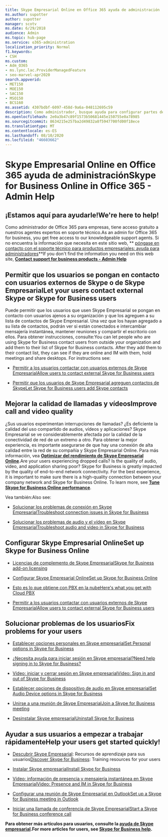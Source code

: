 ```yaml
---
title: Skype Empresarial Online en Office 365 ayuda de administración
ms.author: supotter
author: supotter
manager: scotv
ms.date: 6/29/2018
audience: Admin
ms.topic: hub-page
ms.service: o365-administration
localization_priority: Normal
f1.keywords:
- CSH
ms.custom:
- Adm_O365
- ms.lync.lac.ProviderManagedFeature
- seo-marvel-apr2020
search.appverid:
- MET150
- MOE150
- SAC150
- MSO150
- BCS160
ms.assetid: 4307bdbf-6097-458d-9a6a-048112695c59
description: Como administrador, busque ayuda para configurar partes de Skype empresarial online, incluidas la red, las reuniones y la mensajería instantánea, y el acceso externo para los usuarios.
ms.openlocfilehash: 2e0a3b47c89f1573b50681445e150755e0a78985
ms.sourcegitcommit: 8634215e257ba2d49832a8f5947700fd00f18ece
ms.translationtype: MT
ms.contentlocale: es-ES
ms.lasthandoff: 08/10/2020
ms.locfileid: "46603662"
---
```

# <a name="skype-for-business-online-in-office-365---admin-help"></a><span data-ttu-id="7c0d6-103">Skype Empresarial Online en Office 365 ayuda de administración</span><span class="sxs-lookup"><span data-stu-id="7c0d6-103">Skype for Business Online in Office 365 - Admin Help</span></span>

## <a name="were-here-to-help"></a><span data-ttu-id="7c0d6-104">¡Estamos aquí para ayudarle!</span><span class="sxs-lookup"><span data-stu-id="7c0d6-104">We're here to help!</span></span>

<span data-ttu-id="7c0d6-105">Como administrador de Office 365 para empresas, tiene acceso gratuito a nuestros agentes expertos en soporte técnico.</span><span class="sxs-lookup"><span data-stu-id="7c0d6-105">As an admin for Office 365 for business, you get free access to our knowledgeable support agents.</span></span> <span data-ttu-id="7c0d6-106">Si no encuentra la información que necesita en este sitio web, \*\* [póngase en contacto con el soporte técnico para productos empresariales: ayuda para administradores](https://support.office.com/article/32a17ca7-6fa0-4870-8a8d-e25ba4ccfd4b)\*\*</span><span class="sxs-lookup"><span data-stu-id="7c0d6-106">If you don't find the information you need on this web site, **[Contact support for business products - Admin Help](https://support.office.com/article/32a17ca7-6fa0-4870-8a8d-e25ba4ccfd4b)**</span></span>
  
## <a name="let-your-users-contact-external-skype-or-skype-for-business-users"></a><span data-ttu-id="7c0d6-107">Permitir que los usuarios se pongan en contacto con usuarios externos de Skype o de Skype Empresarial</span><span class="sxs-lookup"><span data-stu-id="7c0d6-107">Let your users contact external Skype or Skype for Business users</span></span>

<span data-ttu-id="7c0d6-p102">Puede permitir que los usuarios que usen Skype Empresarial se pongan en contacto con usuarios ajenos a su organización y que los agreguen a su lista de contactos de Skype Empresarial. Una vez que los hayan agregado a su lista de contactos, podrán ver si están conectados e intercambiar mensajería instantánea, mantener reuniones y compartir el escritorio con ellos. Para obtener instrucciones, consulte:</span><span class="sxs-lookup"><span data-stu-id="7c0d6-p102">You can let people who are using Skype for Business contact users from outside your organization and add them to their list of Skype for Business contacts. After they add them to their contact list, they can see if they are online and IM with them, hold meetings and share desktops. For instructions see:</span></span>
  
- [<span data-ttu-id="7c0d6-111">Permitir a los usuarios contactar con usuarios externos de Skype Empresarial</span><span class="sxs-lookup"><span data-stu-id="7c0d6-111">Allow users to contact external Skype for Business users</span></span>](https://support.office.com/article/b414873a-0059-4cd5-aea1-e5d0857dbc94)
    
- [<span data-ttu-id="7c0d6-112">Permitir que los usuarios de Skype Empresarial agreguen contactos de Skype</span><span class="sxs-lookup"><span data-stu-id="7c0d6-112">Let Skype for Business users add Skype contacts</span></span>](https://support.office.com/article/08666236-1894-42ae-8846-e49232bbc460)
    
## <a name="improve-call-and-video-quality"></a><span data-ttu-id="7c0d6-113">Mejorar la calidad de llamadas y vídeos</span><span class="sxs-lookup"><span data-stu-id="7c0d6-113">Improve call and video quality</span></span>

<span data-ttu-id="7c0d6-p103">¿Sus usuarios experimentan interrupciones de llamadas? ¿Es deficiente la calidad del uso compartido de audios, vídeos y aplicaciones? Skype Empresarial se ve considerablemente afectada por la calidad de la conectividad de red de un extremo a otro. Para obtener la mejor experiencia, es importante asegurarse de que hay una conexión de alta calidad entre la red de su compañía y Skype Empresarial Online. Para más información, vea **[Optimizar del rendimiento de Skype Empresarial Online](tune-skype-for-business-online-performance.md)**.</span><span class="sxs-lookup"><span data-stu-id="7c0d6-p103">Are your users experiencing dropped calls? Is the quality of audio, video, and application sharing poor? Skype for Business is greatly impacted by the quality of end-to-end network connectivity. For the best experience, it is important to make sure there is a high-quality connection between your company network and Skype for Business Online. To learn more, see **[Tune Skype for Business Online performance](tune-skype-for-business-online-performance.md)**.</span></span> 
  
<span data-ttu-id="7c0d6-119">Vea también:</span><span class="sxs-lookup"><span data-stu-id="7c0d6-119">Also see:</span></span>
  
- [<span data-ttu-id="7c0d6-120">Solucionar los problemas de conexión en Skype Empresarial</span><span class="sxs-lookup"><span data-stu-id="7c0d6-120">Troubleshoot connection issues in Skype for Business</span></span>](https://support.office.com/article/ca302828-783f-425c-bbe2-356348583771)
    
- [<span data-ttu-id="7c0d6-121">Solucionar los problemas de audio y el vídeo en Skype Empresarial</span><span class="sxs-lookup"><span data-stu-id="7c0d6-121">Troubleshoot audio and video in Skype for Business</span></span>](https://support.office.com/article/62777bc6-c52b-47ae-84ba-a8905c3b71dc)
    
## <a name="set-up-skype-for-business-online"></a><span data-ttu-id="7c0d6-122">Configurar Skype Empresarial Online</span><span class="sxs-lookup"><span data-stu-id="7c0d6-122">Set up Skype for Business Online</span></span>

- [<span data-ttu-id="7c0d6-123">Licencias de complemento de Skype Empresarial</span><span class="sxs-lookup"><span data-stu-id="7c0d6-123">Skype for Business add-on licensing</span></span>](https://support.office.com/article/3ed752b1-5983-43f9-bcfd-760619ab40a7)
    
- [<span data-ttu-id="7c0d6-124">Configurar Skype Empresarial Online</span><span class="sxs-lookup"><span data-stu-id="7c0d6-124">Set up Skype for Business Online</span></span>](https://support.office.com/article/40296968-e779-4259-980b-c2de1c044c6e)
    
- [<span data-ttu-id="7c0d6-125">Esto es lo que obtiene con PBX en la nube</span><span class="sxs-lookup"><span data-stu-id="7c0d6-125">Here's what you get with Cloud PBX</span></span>](https://support.office.com/article/bc9756d1-8a2f-42c4-98f6-afb17c29231c)
    
- [<span data-ttu-id="7c0d6-126">Permitir a los usuarios contactar con usuarios externos de Skype Empresarial</span><span class="sxs-lookup"><span data-stu-id="7c0d6-126">Allow users to contact external Skype for Business users</span></span>](https://support.office.com/article/b414873a-0059-4cd5-aea1-e5d0857dbc94)
    
## <a name="fix-problems-for-your-users"></a><span data-ttu-id="7c0d6-127">Solucionar problemas de los usuarios</span><span class="sxs-lookup"><span data-stu-id="7c0d6-127">Fix problems for your users</span></span>

- [<span data-ttu-id="7c0d6-128">Establecer opciones personales en Skype empresarial</span><span class="sxs-lookup"><span data-stu-id="7c0d6-128">Set Personal options in Skype for Business</span></span>](https://support.office.com/article/68bacc31-71d3-44c3-a4d4-64da78c447aa#bkmk-stop-automatic-startup)
    
- [<span data-ttu-id="7c0d6-129">¿Necesita ayuda para iniciar sesión en Skype empresarial?</span><span class="sxs-lookup"><span data-stu-id="7c0d6-129">Need help signing in to Skype for Business?</span></span>](https://support.office.com/article/448b8ea7-5b33-444a-afd4-175fc9930d05)
    
- [<span data-ttu-id="7c0d6-130">Vídeo: iniciar y cerrar sesión en Skype empresarial</span><span class="sxs-lookup"><span data-stu-id="7c0d6-130">Video: Sign in and out of Skype for Business</span></span>](https://support.office.com/article/8abed4b3-ac48-493e-9d76-0e10140e9451)
    
- [<span data-ttu-id="7c0d6-131">Establecer opciones de dispositivo de audio en Skype empresarial</span><span class="sxs-lookup"><span data-stu-id="7c0d6-131">Set Audio Device options in Skype for Business</span></span>](https://support.office.com/article/2533d929-9814-4349-8ae4-fca29246e2ff)
    
- [<span data-ttu-id="7c0d6-132">Unirse a una reunión de Skype Empresarial</span><span class="sxs-lookup"><span data-stu-id="7c0d6-132">Join a Skype for Business meeting</span></span>](https://support.office.com/article/3862be6d-758a-4064-a016-67c0febf3cd5)
    
- [<span data-ttu-id="7c0d6-133">Desinstalar Skype empresarial</span><span class="sxs-lookup"><span data-stu-id="7c0d6-133">Uninstall Skype for Business</span></span>](https://support.office.com/article/28C4A036-7F22-406C-B7F4-87894CBAF902)
    
## <a name="help-your-users-get-started-quickly"></a><span data-ttu-id="7c0d6-134">Ayudar a sus usuarios a empezar a trabajar rápidamente</span><span class="sxs-lookup"><span data-stu-id="7c0d6-134">Help your users get started quickly!</span></span>

- <span data-ttu-id="7c0d6-135">[Descubrir Skype Empresarial](https://support.office.com/article/8a3491a3-c095-4718-80cf-cbbe4afe4eba): Recursos de aprendizaje para sus usuarios</span><span class="sxs-lookup"><span data-stu-id="7c0d6-135">[Discover Skype for Business](https://support.office.com/article/8a3491a3-c095-4718-80cf-cbbe4afe4eba): Training resources for your users</span></span> 
    
- [<span data-ttu-id="7c0d6-136">Instalar Skype empresarial</span><span class="sxs-lookup"><span data-stu-id="7c0d6-136">Install Skype for Business</span></span>](https://support.office.com/article/8a0d4da8-9d58-44f9-9759-5c8f340cb3fb)
    
- [<span data-ttu-id="7c0d6-137">Vídeo: información de presencia y mensajería instantánea en Skype Empresarial</span><span class="sxs-lookup"><span data-stu-id="7c0d6-137">Video: Presence and IM in Skype for Business</span></span>](https://support.office.com/article/c873b869-4ce0-4375-9bea-5de150eaf081)
    
- [<span data-ttu-id="7c0d6-138">Configurar una reunión de Skype Empresarial en Outlook</span><span class="sxs-lookup"><span data-stu-id="7c0d6-138">Set up a Skype for Business meeting in Outlook</span></span>](https://support.office.com/article/b8305620-d16e-4667-989d-4a977aad6556)
    
- [<span data-ttu-id="7c0d6-139">Iniciar una llamada de conferencia de Skype Empresarial</span><span class="sxs-lookup"><span data-stu-id="7c0d6-139">Start a Skype for Business conference call</span></span>](https://support.office.com/article/8dc8ac52-91ac-4db9-8672-11551fdaf997)
    
 <span data-ttu-id="7c0d6-140">**Para obtener más artículos para usuarios, consulte la [ayuda de Skype empresarial](https://support.office.com/article/4fbe07ce-6b15-4a06-bcf0-baea57890410).**</span><span class="sxs-lookup"><span data-stu-id="7c0d6-140">**For more articles for users, see [Skype for Business help](https://support.office.com/article/4fbe07ce-6b15-4a06-bcf0-baea57890410).**</span></span>
  

